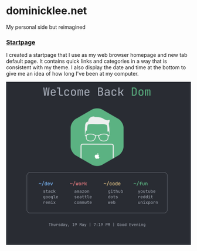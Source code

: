 # dominicklee.net

My personal side but reimagined

### [Startpage](https://the-awesome-domogami-site.netlify.app/startpage)

I created a startpage that I use as my web browser homepage and new tab default page. It contains quick links and categories in a way that is consistent with my theme. I also display the date and time at the bottom to give me an idea of how long I've been at my computer.

![Startpage](./previews/startpage.png)
